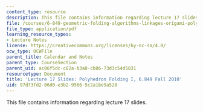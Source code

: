```yaml
---
content_type: resource
description: This file contains information regarding lecture 17 slides.
file: /courses/6-849-geometric-folding-algorithms-linkages-origami-polyhedra-fall-2012/97d73fd206d0e3b295665c2a1be9a528_MIT6_849F12_slidesL17.pdf
file_type: application/pdf
learning_resource_types:
- Lecture Notes
license: https://creativecommons.org/licenses/by-nc-sa/4.0/
ocw_type: OCWFile
parent_title: Calendar and Notes
parent_type: CourseSection
parent_uid: ac06f5dc-c82a-b3a0-cb86-73d3c54d5831
resourcetype: Document
title: 'Lecture 17 Slides: Polyhedron Folding I, 6.849 Fall 2010'
uid: 97d73fd2-06d0-e3b2-9566-5c2a1be9a528
---
```

This file contains information regarding lecture 17 slides.